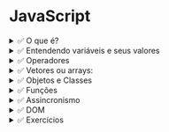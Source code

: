 # JavaScript

<details>
<summary>✅ O que é?</summary>

O JavaScript é uma linguagem de programação de alto nível, que integra o desenvolvimento de apps e páginas web. É uma das linguagens de programação mais usadas no mundo do desenvolvimento.

### Como Surgiu?
Em 1995 o programador Brendan Eich que trabalhava na Netscape, implementou uma linguagem de programação chamada Mocha depois o nome mudou para LiveScript, mas na época a linguagem Java era popular, então mudaram LiveScript para JavaScript como jogada de marketing.

### Para que serve?
Para criar scripts dinâmicos que realizam a interação de apps ou páginas web.
Como se o HTML fosse a estrutura, o CSS o design, e o JavaScript a parte interativa do desenvolvimento.

[Leia mais](https://developer.mozilla.org/pt-BR/docs/Glossary/JavaScript)
</details>

<details>
<summary> ✅ Entendendo variáveis e seus valores</summary>

### Tipagem:
A tipagem funciona como uma regra de uso de dados, quanto mais forte for a tipagem, mais obrigatória é a declaração do tipo de dado. A tipagem em JavaScript é fraca, a declaração dos dados acontece de modo dinâmico.

Ex.: Ao criarmos uma variável com valor entre aspas (“valor”), o JavaScript já converte o dado para o tipo String.

```
Ex.: var numero = 1;
// o JavaScript já converte o valor 1 para o tipo Number.
```

### Tipos primitivos:
Variáveis podem guardar valores dos tipos: Boolean; null; undefined; Number; String; Array; Object; Function.

### Declaração de variáveis:
Existem 3 modos de declarar as variáveis em JavaScript:

var – escopo global e local, pode ter seu valor alterado, se não tiver um valor inicial será tratada como null;

let – escopo local de bloco, pode ter seu valor alterado, se não tiver um valor inicial será tratada como null;

const – escopo local de bloco, somente leitura, o valor inicial é obrigatório e não pode ser alterado.

### Escopo
O escopo em JavaScript define a limitação e visibilidade de um
bloco de código.

Escopo global – quando a variável é declarada fora de qualquer
bloco, sua visibilidade fica disponível em todo o código.

Escopo local – quando a variável é declarada dentro de um bloco, sua visibilidade pode ficar disponível ou não.

### Regra de uso de variáveis
- Iniciar com letras, underscore _ ou cifrão ($)
- Não iniciar com número
- Não usar espaços (Usar camelCase ou _)
- Não usar palavras reservadas
- Declarar variáveis no topo do bloco de código -> boa prática

### Atribuição
O sinal de igualdade “=“ em JavaScript, significa atribuição.

### Comparação
```
var nome = “meu nome”;
```
Para fazermos uma comparação de valores em Javascript, usamos "==".

```
"0" == 0;  // lê-se “0” tem o valor igual a 0? - retorna true
```

### Comparação idêntica
Para fazermos uma comparação de valores e tipos em JavaScript usamos “===“.
```
"0" === 0; // lê-se "0" tem o valor e o tipo idêntico a 0? - retorna false
```
</details>

<details>
<summary>✅ Operadores</summary>

### Operadores matemáticos:
São tipos de operadores matemáticos com valor numérico:

- adição: +
- subtração: -
- multiplicação: *
- divisão real: /
- divisão inteira: %
- potenciação: **

### Operadores relacionais:
São tipos de operadores que consultam a relação entre valores:

- maior que: >
- menor que: <
- maior ou igual a: >=
- menor ou igual a: <=

### Operadores lógicos:
São tipos de operadores que consultam valores lógicos:

- && - “e” – considera que todos os valores sejam true;
- || - “ou” – considera que qualquer valor seja true;
- ! - “não” – inverte o valor de true para false ou vice-versa;

</details>


<details>
    <summary>✅ Vetores ou arrays:</summary>

### Arrays:
Arrays são um tipo de lista, ou matriz de variáveis, onde cada variável possui um índice. Os valores podem ser de vários tipos.
```
let array = ['string', 1, true, ['array1']...]
```
O array deve ser declarado entre colchetes “[]”, e podem guardar qualquer valor dentro de seus índices: inclusive outros arrays.

### Manipulando arrays
Ao ser declarado, o Array traz consigo uma série de métodos para manipulá-lo.

- forEach() – itera um array;
- push() – add item no final do array;
- pop() – remove item no final do array;
- shift() – remove item no início do array;
- unshift() – add item no início do array;
- indexOf() – retorna o índice de um valor;
- splice() – remove ou substitui um item pelo índice;
- slice() – retorna uma parte de um array existente;

</details>

<details>
    <summary>✅ Objetos e Classes </summary>

### Objetos
Dados que possuem propriedades e valores que definem suas características. Deve ser declarado entre chaves “{}”.

Ex.: imagine uma xícara azul. Ela tem cor, pode ter vários tamanhos e funções. Pode ser declarada assim:
```
var xicara = {
    cor: ‘azul’,
    tamanho: ‘p’,
    funcao: tomarCafe()
}
```
### Manipulando objetos
As propriedades de ojbetos podem ser atribuídas à variáveis, facilitando a manipulação do objeto. Chamamos isso de desestruturação.
```
var xicara = {cor: ‘azul’, tamanho: ‘p’, funcao: tomarCafe()}

var cor = xicara.cor;
var tamanho = xicara.tamanho;
var funcao = tomarCafe();
```
Outra forma de fazer a desestruturação é utilizando chaves ao
declarar a variável:
```
var xicara = {cor: ‘azul’, tamanho: ‘p’, funcao: tomarCafe()}

var { cor, tamanho, funcao } = xicara;
```
</details>


<details>
    <summary>✅ Funções </summary>

### Funções declarativas
São funções que possuem o uso mais comum, deve ser declarada usando a palavra reservada “function” seguida do nome da
função, parênteses “()” e chaves “{}”:
```
function nomeDaFuncao(){
    ${instrucao};
}
```

### Expressões de funções
São funções atribuídas à expressões. A nomeação das funções por expressão é opcional:
```
var funcao = function nomeDaFuncao() {
    ${instrucao};
}

var funcao = function() {
    ${instrucao};
}
```

### Arrow Function

São funções de expressão de sintaxe curta. Arrow functions sempre serão anônimas, e portanto não podem ser nomeadas. Deve ser declarada com parênteses "()", seguido de "=>" e depois chaves "{}".
```
var funcao = () => {
    ${instrucao};
}
```

### First Class Function
Uma linguagem de programação tem First Class Function quando as funções nessa linguagem são tratadas como qualquer outra variável. Por exemplo, uma função pode ser passada como parâmetro para outra função, assim como pode ser retornada por uma função e esse retorno pode ser atribuído a uma variável.


### High Order Function
é uma função que recebe outra função como parâmetro/argumento, ou uma função que retorna outra função.

</details>

<details>
<summary>✅ Assincronismo</summary>

### Assincronismo
Em JavaScript, a programação assíncrona pode ser aplicada de três formas:
1. Por Callbacks (função de retorno ou chamada de retorno);
2. Por promises (promessas);
3. Resolvendo promises utilizando async/await.

- Promise: é um objeto que guarda uma promessa de que algo será realizado.
    - É útil para os casos em que estamos lidando com operações assíncronas:
    - A promise está em algum dos estados abaixo:
        1. Pending: A promise foi iniciada, mas está pendente.
        2. Fullfield: A promise foi concretizada com sucesso.
        3. Rejected: A promise foi rejeitada, porque houve um erro
    - Exemplo de utilização: pegar dados do back-end (API).
</details>
<details>
<summary>✅ DOM</summary>

### DOM (Document Object Model)
O DOM é a representação de dados dos objetos que compõem a estrutura e o conteúdo de um documento na Web.

### Árvore DOM
exemplo:
![](img/árvoreDom.jpg)


### Selecionar componentes pelo JavaScript
Seleciona todos os elementos da tela que tenham a tag "img"<br>
```let img = document.getElementsByTagName('img')```

Seleciona o primeiro elemento da tela que tenha a tag "img"<br>
```let img = document.getElementsByTagName('img')[0]```

Seleciona os elementos pela classe<br>
```let img = document.getElementsByClassName('loading')```

Seleciona o elemento pelo identificador (id)<br>
```let img = document.getElementById('imgload')```

Seleciona um elemento por Query<br>
```let img = document.querySelector('img[src="load.png"]')```

Seleciona todos os elementos por Query - traz uma lista<br>
```let img = document.querySelectorAll('img[src="load.png"]')```

</details>

<details>
<summary>✅ Exercícios</summary>

### Criando uma calculadora
Para este exercício vamos utilizar alguns métodos nativos do
JavaScript:

- Number() – para converter valores em números;
- Prompt() – para registrar entradas de usuário;
- Alert() – para mostrar mensagem ao usuário;
- Template Strings – para usar strings junto com expressões;

[Clique aqui para ver o código](https://github.com/barbarahellen/frontend/tree/main/javascript/exerc%C3%ADcios/calculadora)


### Criando um relógio analógico
[Clique aqui para ver o código](https://github.com/barbarahellen/frontend/tree/main/javascript/exerc%C3%ADcios/rel%C3%B3gio)


</details>
